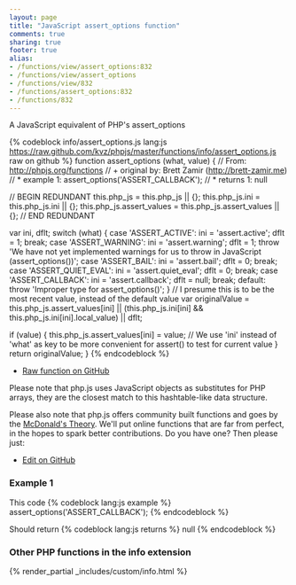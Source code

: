 ```yaml
---
layout: page
title: "JavaScript assert_options function"
comments: true
sharing: true
footer: true
alias:
- /functions/view/assert_options:832
- /functions/view/assert_options
- /functions/view/832
- /functions/assert_options:832
- /functions/832
---
```

<!-- Generated by Rakefile:build -->
A JavaScript equivalent of PHP's assert_options

{% codeblock info/assert_options.js lang:js https://raw.github.com/kvz/phpjs/master/functions/info/assert_options.js raw on github %}
function assert_options (what, value) {
  // From: http://phpjs.org/functions
  // +   original by: Brett Zamir (http://brett-zamir.me)
  // *     example 1: assert_options('ASSERT_CALLBACK');
  // *     returns 1: null

  // BEGIN REDUNDANT
  this.php_js = this.php_js || {};
  this.php_js.ini = this.php_js.ini || {};
  this.php_js.assert_values = this.php_js.assert_values || {};
  // END REDUNDANT

  var ini, dflt;
  switch (what) {
  case 'ASSERT_ACTIVE':
    ini = 'assert.active';
    dflt = 1;
    break;
  case 'ASSERT_WARNING':
    ini = 'assert.warning';
    dflt = 1;
    throw 'We have not yet implemented warnings for us to throw in JavaScript (assert_options())';
  case 'ASSERT_BAIL':
    ini = 'assert.bail';
    dflt = 0;
    break;
  case 'ASSERT_QUIET_EVAL':
    ini = 'assert.quiet_eval';
    dflt = 0;
    break;
  case 'ASSERT_CALLBACK':
    ini = 'assert.callback';
    dflt = null;
    break;
  default:
    throw 'Improper type for assert_options()';
  }
  // I presume this is to be the most recent value, instead of the default value
  var originalValue = this.php_js.assert_values[ini] || (this.php_js.ini[ini] && this.php_js.ini[ini].local_value) || dflt;

  if (value) {
    this.php_js.assert_values[ini] = value; // We use 'ini' instead of 'what' as key to be more convenient for assert() to test for current value
  }
  return originalValue;
}
{% endcodeblock %}

 - [Raw function on GitHub](https://github.com/kvz/phpjs/blob/master/functions/info/assert_options.js)

Please note that php.js uses JavaScript objects as substitutes for PHP arrays, they are 
the closest match to this hashtable-like data structure. 

Please also note that php.js offers community built functions and goes by the 
[McDonald's Theory](https://medium.com/what-i-learned-building/9216e1c9da7d). We'll put online 
functions that are far from perfect, in the hopes to spark better contributions. 
Do you have one? Then please just: 

 - [Edit on GitHub](https://github.com/kvz/phpjs/edit/master/functions/info/assert_options.js)

### Example 1
This code
{% codeblock lang:js example %}
assert_options('ASSERT_CALLBACK');
{% endcodeblock %}

Should return
{% codeblock lang:js returns %}
null
{% endcodeblock %}


### Other PHP functions in the info extension
{% render_partial _includes/custom/info.html %}
